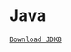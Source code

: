Java
=======
[`Download JDK8`](http://www.oracle.com/technetwork/java/javase/downloads/jdk8-downloads-2133151.html)
